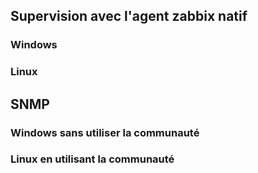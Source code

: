 ## Supervision avec l'agent zabbix natif

### Windows

### Linux

## SNMP

### Windows sans utiliser la communauté

### Linux en utilisant la communauté
